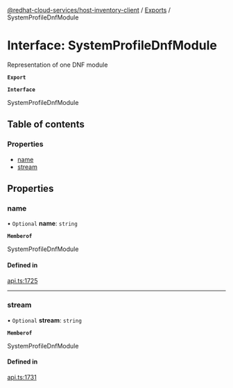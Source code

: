 [@redhat-cloud-services/host-inventory-client](../README.md) / [Exports](../modules.md) / SystemProfileDnfModule

# Interface: SystemProfileDnfModule

Representation of one DNF module

**`Export`**

**`Interface`**

SystemProfileDnfModule

## Table of contents

### Properties

- [name](SystemProfileDnfModule.md#name)
- [stream](SystemProfileDnfModule.md#stream)

## Properties

### name

• `Optional` **name**: `string`

**`Memberof`**

SystemProfileDnfModule

#### Defined in

[api.ts:1725](https://github.com/RedHatInsights/javascript-clients/blob/master/packages/host-inventory/api.ts#L1725)

___

### stream

• `Optional` **stream**: `string`

**`Memberof`**

SystemProfileDnfModule

#### Defined in

[api.ts:1731](https://github.com/RedHatInsights/javascript-clients/blob/master/packages/host-inventory/api.ts#L1731)

